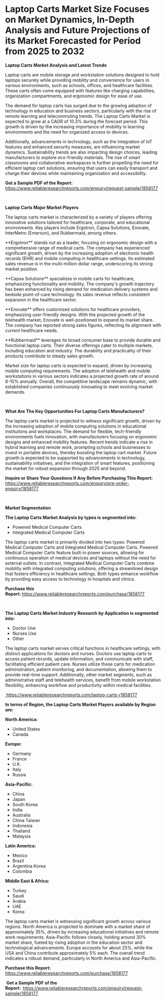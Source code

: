 <p><h1>Laptop Carts Market Size Focuses on Market Dynamics, In-Depth Analysis and Future Projections of its Market Forecasted for Period from 2025 to 2032</h1></p><p><strong>Laptop Carts Market Analysis and Latest Trends</strong></p>
<p><p>Laptop carts are mobile storage and workstation solutions designed to hold laptops securely while providing mobility and convenience for users in various environments, such as schools, offices, and healthcare facilities. These carts often come equipped with features like charging capabilities, organization compartments, and ergonomic design for ease of use. </p><p>The demand for laptop carts has surged due to the growing adoption of technology in education and business sectors, particularly with the rise of remote learning and telecommuting trends. The Laptop Carts Market is expected to grow at a CAGR of 10.3% during the forecast period. This growth is driven by the increasing importance of mobility in learning environments and the need for organized access to devices. </p><p>Additionally, advancements in technology, such as the integration of IoT features and enhanced security measures, are influencing market dynamics. Sustainability trends are also impacting design choices, leading manufacturers to explore eco-friendly materials. The rise of smart classrooms and collaborative workspaces is further propelling the need for efficient laptop cart solutions, ensuring that users can easily transport and charge their devices while maintaining organization and accessibility.</p></p>
<p><strong>Get a Sample PDF of the Report:&nbsp;</strong> <a href="https://www.reliableresearchreports.com/enquiry/request-sample/1858177?utm_campaign=3057&utm_medium=2&utm_source=Github&utm_content=ia&utm_term=13042025&utm_id=laptop-carts">https://www.reliableresearchreports.com/enquiry/request-sample/1858177</a></p>
<p>&nbsp;</p>
<p><strong>Laptop Carts Major Market Players</strong></p>
<p><p>The laptop carts market is characterized by a variety of players offering innovative solutions tailored for healthcare, corporate, and educational environments. Key players include Ergotron, Capsa Solutions, Enovate, InterMetro (Emerson), and Rubbermaid, among others.</p><p>**Ergotron** stands out as a leader, focusing on ergonomic design with a comprehensive range of medical carts. The company has experienced significant growth, driven by the increasing adoption of electronic health records (EHR) and mobile computing in healthcare settings. Its estimated sales revenue is in the multi-million dollar range, underscoring its strong market position.</p><p>**Capsa Solutions** specializes in mobile carts for healthcare, emphasizing functionality and mobility. The company's growth trajectory has been enhanced by rising demand for medication delivery systems and bedside point-of-care technology. Its sales revenue reflects consistent expansion in the healthcare sector.</p><p>**Enovate** offers customized solutions for healthcare providers, emphasizing user-friendly designs. With the projected growth of the telehealth market, Enovate is well-positioned to expand its market share. The company has reported strong sales figures, reflecting its alignment with current healthcare needs.</p><p>**Rubbermaid** leverages its broad consumer base to provide durable and functional laptop carts. Their diverse offerings cater to multiple markets, including education and industry. The durability and practicality of their products contribute to steady sales growth.</p><p>Market size for laptop carts is expected to expand, driven by increasing mobile computing requirements. The adoption of telehealth and mobile workstations in various sectors indicates a projected growth rate of around 8-10% annually. Overall, the competitive landscape remains dynamic, with established companies continuously innovating to meet evolving market demands.</p></p>
<p>&nbsp;</p>
<p><strong>What Are The Key Opportunities For Laptop Carts Manufacturers?</strong></p>
<p><p>The laptop carts market is projected to witness significant growth, driven by the increasing adoption of mobile computing solutions in educational institutions and workplaces. The demand for flexible, tech-friendly environments fuels innovation, with manufacturers focusing on ergonomic designs and enhanced mobility features. Recent trends indicate a rise in hybrid learning and remote work, prompting schools and businesses to invest in portable devices, thereby boosting the laptop cart market. Future growth is expected to be supported by advancements in technology, sustainability initiatives, and the integration of smart features, positioning the market for robust expansion through 2025 and beyond.</p></p>
<p><strong>Inquire or Share Your Questions If Any Before Purchasing This Report:</strong> <a href="https://www.reliableresearchreports.com/enquiry/pre-order-enquiry/1858177?utm_campaign=3057&utm_medium=2&utm_source=Github&utm_content=ia&utm_term=13042025&utm_id=laptop-carts">https://www.reliableresearchreports.com/enquiry/pre-order-enquiry/1858177</a></p>
<p>&nbsp;</p>
<p><strong>Market Segmentation</strong></p>
<p><strong>The Laptop Carts Market Analysis by types is segmented into:</strong></p>
<p><ul><li>Powered Medical Computer Carts</li><li>Integrated Medical Computer Carts</li></ul></p>
<p><p>The laptop carts market is primarily divided into two types: Powered Medical Computer Carts and Integrated Medical Computer Carts. Powered Medical Computer Carts feature built-in power sources, allowing for continuous operation of medical devices and laptops without the need for external outlets. In contrast, Integrated Medical Computer Carts combine mobility with integrated computing solutions, offering a streamlined design that fosters efficiency in healthcare settings. Both types enhance workflow by providing easy access to technology in hospitals and clinics.</p></p>
<p><strong>Purchase this Report:&nbsp;</strong><a href="https://www.reliableresearchreports.com/purchase/1858177?utm_campaign=3057&utm_medium=2&utm_source=Github&utm_content=ia&utm_term=13042025&utm_id=laptop-carts">https://www.reliableresearchreports.com/purchase/1858177</a></p>
<p>&nbsp;</p>
<p><strong>The Laptop Carts Market Industry Research by Application is segmented into:</strong></p>
<p><ul><li>Doctor Use</li><li>Nurses Use</li><li>Other</li></ul></p>
<p><p>The laptop carts market serves critical functions in healthcare settings, with distinct applications for doctors and nurses. Doctors use laptop carts to access patient records, update information, and communicate with staff, facilitating efficient patient care. Nurses utilize these carts for medication administration, patient monitoring, and documentation, allowing them to provide real-time support. Additionally, other market segments, such as administrative staff and telehealth services, benefit from mobile workstation flexibility, enhancing workflow and productivity within medical facilities.</p></p>
<p><a href="https://www.reliableresearchreports.com/laptop-carts-r1858177?utm_campaign=3057&utm_medium=2&utm_source=Github&utm_content=ia&utm_term=13042025&utm_id=laptop-carts">&nbsp;https://www.reliableresearchreports.com/laptop-carts-r1858177</a></p>
<p><strong>In terms of Region, the Laptop Carts Market Players available by Region are:</strong></p>
<p>
    <p> <strong> North America: </strong>
        <ul>
            <li>United States</li>
            <li>Canada</li>
        </ul>
        </p> 
    <p> <strong> Europe: </strong>
        <ul>
            <li>Germany</li>
            <li>France</li>
            <li>U.K.</li>
            <li>Italy</li>
            <li>Russia</li>
        </ul>
        </p> 
    <p> <strong> Asia-Pacific: </strong>
        <ul>
            <li>China</li>
            <li>Japan</li>
            <li>South Korea</li>
            <li>India</li>
            <li>Australia</li>
            <li>China Taiwan</li>
            <li>Indonesia</li>
            <li>Thailand</li>
            <li>Malaysia</li>
        </ul>
        </p> 
    <p> <strong> Latin America: </strong>
        <ul>
            <li>Mexico</li>
            <li>Brazil</li>
            <li>Argentina Korea</li>
            <li>Colombia</li>
        </ul>
        </p> 
    <p> <strong> Middle East & Africa: </strong>
        <ul>
            <li>Turkey</li>
            <li>Saudi</li>
            <li>Arabia</li>
            <li>UAE</li>
            <li>Korea</li>
        </ul>
    </p>
    </p>
<p><p>The laptop carts market is witnessing significant growth across various regions. North America is projected to dominate with a market share of approximately 35%, driven by increasing educational initiatives and remote work requirements. Asia-Pacific follows closely, holding around 30% market share, fueled by rising adoption in the education sector and technological advancements. Europe accounts for about 25%, while the USA and China contribute approximately 5% each. The overall trend indicates a robust demand, particularly in North America and Asia-Pacific.</p></p>
<p><strong>Purchase this Report: </strong><a href="https://www.reliableresearchreports.com/purchase/1858177?utm_campaign=3057&utm_medium=2&utm_source=Github&utm_content=ia&utm_term=13042025&utm_id=laptop-carts">https://www.reliableresearchreports.com/purchase/1858177</a></p>
<p>&nbsp;<strong>Get a Sample PDF of the Report:&nbsp;&nbsp;</strong><a href="https://www.reliableresearchreports.com/enquiry/request-sample/1858177?utm_campaign=3057&utm_medium=2&utm_source=Github&utm_content=ia&utm_term=13042025&utm_id=laptop-carts">https://www.reliableresearchreports.com/enquiry/request-sample/1858177</a></p>
<p><strong></strong></p>
<p><p></p><p></p><p></p></p>
